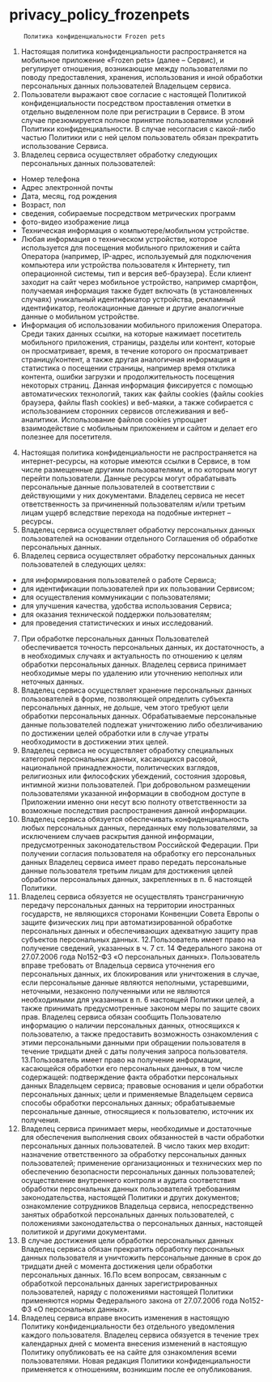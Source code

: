 # privacy_policy_frozenpets
        Политика конфиденциальности Frozen pets
1. Настоящая политика конфиденциальности распространяется на мобильное приложение
«Frozen pets» (далее – Сервис), и регулирует отношения, возникающие между
пользователями по поводу предоставления, хранения, использования и иной обработки
персональных данных пользователей Владельцем сервиса.
2. Пользователи выражают свое согласие с настоящей Политикой конфиденциальности
посредством проставления отметки в отдельно выделенном поле при регистрации в
Сервисе. В этом случае презюмируется полное принятие пользователями условий
Политики конфиденциальности. В случае несогласия с какой-либо частью Политики или с
ней целом пользователь обязан прекратить использование Сервиса.
3. Владелец сервиса осуществляет обработку следующих персональных данных
пользователей:
- Номер телефона
- Адрес электронной почты
- Дата, месяц, год рождения
- Возраст, пол
- сведения, собираемые посредством метрических программ
- фото-видео изображение лица
- Техническая информация о компьютере/мобильном устройстве.
- Любая информация о техническом устройстве, которое используется для посещения
мобильного приложения и сайта Оператора (например, IP-адрес, используемый для
подключения компьютера или устройства пользователя к Интернету, тип операционной
системы, тип и версия веб-браузера). Если клиент заходит на сайт через мобильное
устройство, например смартфон, получаемая информация также будет включать (в
установленных случаях) уникальный идентификатор устройства, рекламный
идентификатор, геолокационные данные и другие аналогичные данные о мобильном
устройстве.
- Информация об использовании мобильного приложения Оператора. Среди таких данных
ссылки, на которые нажимает посетитель мобильного приложения, страницы, разделы или
контент, которые он просматривает, время, в течение которого он просматривает
страницу/контент, а также другая аналогичная информация и статистика о посещении
страницы, например время отклика контента, ошибки загрузки и продолжительность
посещения некоторых страниц. Данная информация фиксируется с помощью
автоматических технологий, таких как файлы cookies (файлы cookies браузера, файлы flash
cookies) и веб-маяки, а также собирается с использованием сторонних сервисов
отслеживания и веб-аналитики. Использование файлов cookies упрощает взаимодействие
с мобильным приложением и сайтом и делает его полезнее для посетителя.
4. Настоящая политика конфиденциальности не распространяется на интернет-ресурсы, на
которые имеются ссылки в Сервисе, в том числе размещенные другими пользователями, и
по которым могут перейти пользователи. Данные ресурсы могут обрабатывать
персональные данные пользователей в соответствии с действующими у них документами.
Владелец сервиса не несет ответственность за причиненный пользователям и/или третьим
лицам ущерб вследствие перехода на подобные интернет – ресурсы.
5. Владелец сервиса осуществляет обработку персональных данных пользователей на
основании отдельного Соглашения об обработке персональных данных.
6. Владелец сервиса осуществляет обработку персональных данных пользователей в
следующих целях:
- для информирования пользователей о работе Сервиса;
- для идентификации пользователей при их пользовании Сервисом;
- для осуществления коммуникации с пользователями;
- для улучшения качества, удобства использования Сервиса;
- для оказания технической поддержки пользователям;
- для проведения статистических и иных исследований.
7. При обработке персональных данных Пользователей обеспечивается точность
персональных данных, их достаточность, а в необходимых случаях и актуальность по
отношению к целям обработки персональных данных. Владелец сервиса принимает
необходимые меры по удалению или уточнению неполных или неточных данных.
8. Владелец сервиса осуществляет хранение персональных данных пользователей в форме,
позволяющей определить субъекта персональных данных, не дольше, чем этого требуют
цели обработки персональных данных. Обрабатываемые персональные данные
пользователей подлежат уничтожению либо обезличиванию по достижении целей
обработки или в случае утраты необходимости в достижении этих целей.
9. Владелец сервиса не осуществляет обработку специальных категорий персональных
данных, касающихся расовой, национальной принадлежности, политических взглядов,
религиозных или философских убеждений, состояния здоровья, интимной жизни
пользователей. При добровольном размещении пользователями указанной информации
в свободном доступе в Приложении именно они несут всю полноту ответственности за
возможные последствия распространения данной информации.
10. Владелец сервиса обязуется обеспечивать конфиденциальность любых персональных
данных, переданных ему пользователями, за исключением случаев раскрытия данной
информации, предусмотренных законодательством Российской Федерации. При
получении согласия пользователя на обработку его персональных данных Владелец
сервиса имеет право передать персональные данные пользователя третьим лицам для
достижения целей обработки персональных данных, закрепленных в п. 6 настоящей
Политики.
11. Владелец сервиса обязуется не осуществлять трансграничную передачу персональных
данных на территории иностранных государств, не являющихся сторонами Конвенции
Совета Европы о защите физических лиц при автоматизированной обработке
персональных данных и обеспечивающих адекватную защиту прав субъектов
персональных данных.
12.Пользователь имеет право на получение сведений, указанных в ч. 7 ст. 14 Федерального
закона от 27.07.2006 года No152-ФЗ «О персональных данных». Пользователь вправе
требовать от Владельца сервиса уточнения его персональных данных, их блокирования или
уничтожения в случае, если персональные данные являются неполными, устаревшими,
неточными, незаконно полученными или не являются необходимыми для указанных в п. 6
настоящей Политики целей, а также принимать предусмотренные законом меры по защите
своих прав. Владелец сервиса обязан сообщить Пользователю информацию о наличии
персональных данных, относящихся к пользователю, а также предоставить возможность
ознакомления с этими персональными данными при обращении пользователя в течение
тридцати дней с даты получения запроса пользователя.
13.Пользователь имеет право на получение информации, касающейся обработки его
персональных данных, в том числе содержащей: подтверждение факта обработки
персональных данных Владельцем сервиса; правовые основания и цели обработки
персональных данных; цели и применяемые Владельцем сервиса способы обработки
персональных данных; обрабатываемые персональные данные, относящиеся к
пользователю, источник их получения.
14. Владелец сервиса принимает меры, необходимые и достаточные для обеспечения
выполнения своих обязанностей в части обработки персональных данных пользователей.
В число таких мер входит: назначение ответственного за обработку персональных данных
пользователей; применение организационных и технических мер по обеспечению
безопасности персональных данных пользователей; осуществление внутреннего контроля
и аудита соответствия обработки персональных данных пользователей требованиям
законодательства, настоящей Политики и других документов; ознакомление сотрудников
Владельца сервиса, непосредственно занятых обработкой персональных данных
пользователей, с положениями законодательства о персональных данных, настоящей
политикой и другими документами.
15. В случае достижения цели обработки персональных данных Владелец сервиса обязан
прекратить обработку персональных данных пользователя и уничтожить персональные
данные в срок до тридцати дней с момента достижения цели обработки персональных
данных.
16.По всем вопросам, связанным с обработкой персональных данных зарегистрированных
пользователей, наряду с положениями настоящей Политики применяются нормы
Федерального закона от 27.07.2006 года No152-ФЗ «О персональных данных».
17. Владелец сервиса вправе вносить изменения в настоящую Политику
конфиденциальности без отдельного уведомления каждого пользователя. Владелец
сервиса обязуется в течение трех календарных дней с момента внесения изменений в
настоящую Политику опубликовать ее на сайте для ознакомления всеми пользователями.
Новая редакция Политики конфиденциальности применяется к отношениям, возникшим
после ее опубликования.
